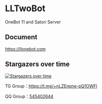 # LLTwoBot
OneBot 11 and Satori Server
## Document
<https://llonebot.com>

## Stargazers over time

[![Stargazers over time](https://starchart.cc/LLOneBot/LLOneBot.svg?variant=adaptive)](https://starchart.cc/LLOneBot/LLOneBot)


TG Group：<https://t.me/+nLZEnpne-pQ1OWFl>

QQ Group：[545402644](https://qm.qq.com/q/3k5fzILp7y)

